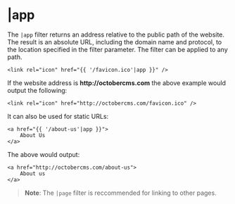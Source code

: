 # |app

The `|app` filter returns an address relative to the public path of the website. The result is an absolute URL, including the domain name and protocol, to the location specified in the filter parameter. The filter can be applied to any path.

    <link rel="icon" href="{{ '/favicon.ico'|app }}" />

If the website address is __http://octobercms.com__ the above example would output the following:

    <link rel="icon" href="http://octobercms.com/favicon.ico" />

It can also be used for static URLs:

    <a href="{{ '/about-us'|app }}">
        About Us
    </a>

The above would output:

    <a href="http://octobercms.com/about-us">
        About us
    </a>

> **Note**: The `|page` filter is reccommended for linking to other pages.